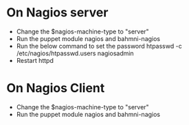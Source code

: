 On Nagios server
=================
 * Change the $nagios-machine-type to "server"
 * Run the puppet module nagios and bahmni-nagios
 * Run the below command to set the password
 	 htpasswd -c /etc/nagios/htpasswd.users nagiosadmin
 * Restart httpd

 On Nagios Client
 ================
 * Change the $nagios-machine-type to "server"
 * Run the puppet module nagios and bahmni-nagios